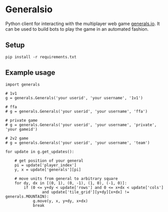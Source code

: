 # Generalsio

Python client for interacting with the multiplayer web game [generals.io](http://generals.io). It can be used to build bots to play the game in an automated fashion.


## Setup

    pip install -r requirements.txt


## Example usage

    import generals

    # 1v1
    g = generals.Generals('your userid', 'your username', '1v1')

    # ffa
    # g = generals.Generals('your userid', 'your username', 'ffa')

    # private game
    # g = generals.Generals('your userid', 'your username', 'private', 'your gameid')

    # 2v2 game
    # g = generals.Generals('your userid', 'your username', 'team')

    for update in g.get_updates():

        # get position of your general
        pi = update['player_index']
        y, x = update['generals'][pi]

        # move units from general to arbitrary square
        for dy, dx in [(0, 1), (0, -1), (1, 0), (-1, 0)]:
            if (0 <= y+dy < update['rows'] and 0 <= x+dx < update['cols']
                    and update['tile_grid'][y+dy][x+dx] != generals.MOUNTAIN):
                g.move(y, x, y+dy, x+dx)
                break


